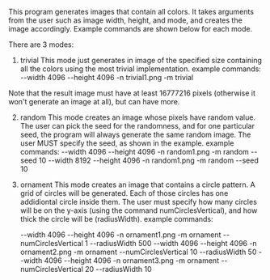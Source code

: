 This program generates images that contain all colors. It takes arguments from the user such as image width, height, and mode, and creates the image accordingly. Example commands are shown below for each mode.

There are 3 modes:

1) trivial
This mode just generates in image of the specified size containing all the colors using the most trivial implementation.
example commands:
	--width 4096 --height 4096 -n trivial1.png -m trivial

Note that the result image must have at least 16777216 pixels (otherwise it won't generate an image at all), but can have more.
	

2) random
This mode creates an image whose pixels have random value. The user can pick the seed for the randomness, and for one particular seed, the program will  always generate the same random image. The user MUST specify the seed, as shown in the example.
example commands:
	--width 4096 --height 4096 -n random1.png -m random --seed 10
	--width 8192 --height 4096 -n random1.png -m random --seed 10



3) ornament
This mode creates an image that contains a circle pattern. A grid of circles will be generated. Each of those circles has one addidiontal circle inside them. The user must specify how many circles will be on the y-axis (using the command numCirclesVertical), and how thick the circle will be (radiusWidth).
example commands:

	--width 4096 --height 4096 -n ornament1.png -m ornament --numCirclesVertical 1 --radiusWidth 500
	--width 4096 --height 4096 -n ornament2.png -m ornament --numCirclesVertical 10 --radiusWidth 50
	--width 4096 --height 4096 -n ornament3.png -m ornament --numCirclesVertical 20 --radiusWidth 10
